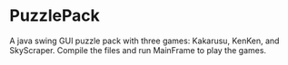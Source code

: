 # PuzzlePack
A java swing GUI puzzle pack with three games: Kakarusu, KenKen, and SkyScraper.
Compile the files and run MainFrame to play the games.
